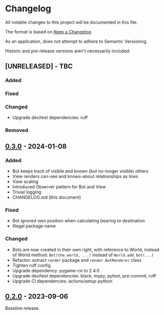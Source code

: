 # Changelog

All notable changes to this project will be documented in this file.

The format is based on [Keep a Changelog](https://keepachangelog.com/en/1.1.0/).

As an application, does not attempt to adhere to Semantic Versioning.

Historic and pre-release versions aren't necessarily included.


## [UNRELEASED] - TBC

### Added

### Fixed

### Changed

- Upgrade dev/test dependencies: ruff

### Removed


## [0.3.0] - 2024-01-08

### Added

- Bot keeps track of visible and known (but no-longer visible) others
- View renders can-see and knows-about relationships as lines
- View scaling
- Introduced Observer pattern for Bot and View
- Trivial logging
- CHANGELOG.md (this document)

### Fixed

- Bot ignored own position when calculating bearing to destination
- Illegal package name

### Changed

- Bots are now created in their own right, with reference to World, instead of World
  method: `Bot(the_world, ...)` instead of `World.add_bot(...)`
- Refactor: extract `render` package and `render.BotRenderer` class
- Tighten ruff config
- Upgrade dependency: pygame-ce to 2.4.0
- Upgrade dev/test dependencies: black, mypy, pytest, pre-commit, ruff
- Upgrade CI dependencies: actions/setup-python


## [0.2.0] - 2023-09-06

Baseline release.

[0.3.0]: https://github.com/elliot-100/2d-game-ai/compare/v0.2.0...HEAD
[0.2.0]: https://github.com/elliot-100/2d-game-ai/releases/tag/v0.2.0

